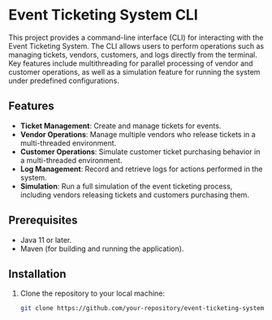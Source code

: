 # Event Ticketing System CLI

This project provides a command-line interface (CLI) for interacting with the Event Ticketing System. The CLI allows users to perform operations such as managing tickets, vendors, customers, and logs directly from the terminal. Key features include multithreading for parallel processing of vendor and customer operations, as well as a simulation feature for running the system under predefined configurations.

## Features

- **Ticket Management**: Create and manage tickets for events.
- **Vendor Operations**: Manage multiple vendors who release tickets in a multi-threaded environment.
- **Customer Operations**: Simulate customer ticket purchasing behavior in a multi-threaded environment.
- **Log Management**: Record and retrieve logs for actions performed in the system.
- **Simulation**: Run a full simulation of the event ticketing process, including vendors releasing tickets and customers purchasing them.

## Prerequisites
- Java 11 or later.
- Maven (for building and running the application).

## Installation

1. Clone the repository to your local machine:
   ```bash
   git clone https://github.com/your-repository/event-ticketing-system-cli.git
